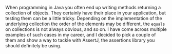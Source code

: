When programming in Java you often end up writing methods returning a collection of objects. They certainly have their place in your application, but testing them can be a little tricky. Depending on the implementation of the underlying collection the order of the elements may be different, the `equals` on collections is not always obvious, and so on. I have come across multiple examples of such cases in my career, and I decided to pick a couple of them and show a way to tackle with AssertJ, the assertions library you should definitely be using.
